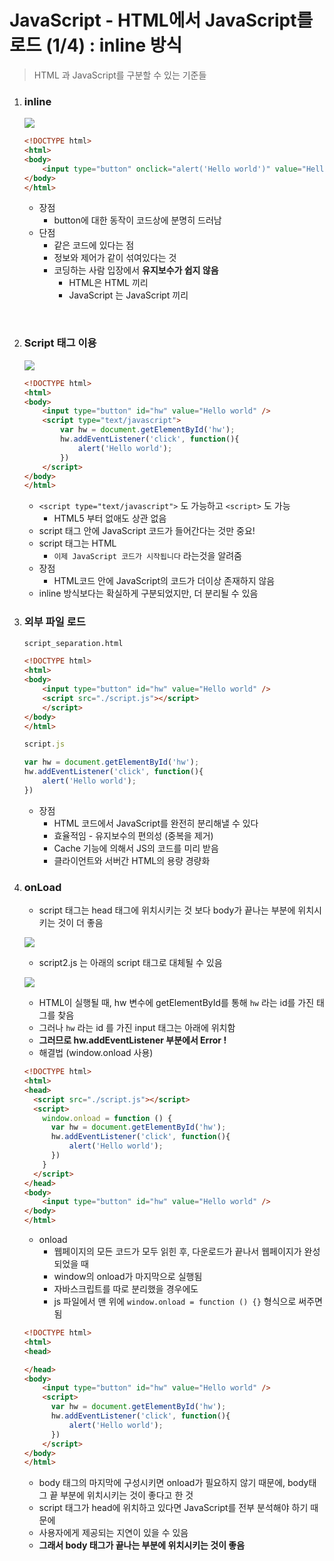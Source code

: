 # JavaScript - HTML에서 JavaScript를 로드 (1/4) : inline 방식

> HTML 과 JavaScript를 구분할 수 있는 기준들

1. ### inline

   ![](https://i.imgur.com/yUO0cod.png)

   ```html
   <!DOCTYPE html>
   <html>
   <body>
       <input type="button" onclick="alert('Hello world')" value="Hello world" />
   </body>
   </html>
   ```

   - 장점
     - button에 대한 동작이 코드상에 분명히 드러남
   - 단점
     - 같은 코드에 있다는 점
     - 정보와 제어가 같이 섞여있다는 것
     - 코딩하는 사람 입장에서 **유지보수가 쉽지 않음**
       - HTML은 HTML 끼리
       - JavaScript 는 JavaScript 끼리

   ​

2. ### Script 태그 이용

   ![](https://i.imgur.com/cicCJIw.png)

   ```html
   <!DOCTYPE html>
   <html>
   <body>
       <input type="button" id="hw" value="Hello world" />
       <script type="text/javascript">
           var hw = document.getElementById('hw');
           hw.addEventListener('click', function(){
               alert('Hello world');
           })
       </script>
   </body>
   </html>
   ```

   - `<script type="text/javascript">` 도 가능하고 `<script>` 도 가능
     - HTML5 부터 없애도 상관 없음
   - script 태그 안에 JavaScript 코드가 들어간다는 것만 중요!
   - script 태그는 HTML
     - `이제 JavaScript 코드가 시작됩니다` 라는것을 알려줌
   - 장점
     - HTML코드 안에 JavaScript의 코드가 더이상 존재하지 않음
   - inline 방식보다는 확실하게 구분되었지만, 더 분리될 수 있음

3. ### 외부 파일 로드

   ```html
   script_separation.html

   <!DOCTYPE html>
   <html>
   <body>
       <input type="button" id="hw" value="Hello world" />
       <script src="./script.js"></script>
       </script>
   </body>
   </html>
   ```

   ```js
   script.js

   var hw = document.getElementById('hw');
   hw.addEventListener('click', function(){
       alert('Hello world');
   })
   ```

   - 장점
     - HTML 코드에서 JavaScript를 완전히 분리해낼 수 있다
     - 효율적임 - 유지보수의 편의성 (중복을 제거)
     - Cache 기능에 의해서 JS의 코드를 미리 받음
     - 클라이언트와 서버간 HTML의 용량 경량화

4. ### onLoad

   - script 태그는 head 태그에 위치시키는 것 보다 body가 끝나는 부분에 위치시키는 것이 더 좋음

   ![](https://i.imgur.com/tcqaB23.png)

   - script2.js 는 아래의 script 태그로 대체될 수 있음

   ![](https://i.imgur.com/lem2S9e.png)

   - HTML이 실행될 때, hw 변수에 getElementById를 통해 `hw` 라는 id를 가진 태그를 찾음
   - 그러나 `hw` 라는 id 를 가진 input 태그는 아래에 위치함
   - **그러므로 hw.addEventListener 부분에서 Error !**
   - 해결법 (window.onload 사용)

   ```html
   <!DOCTYPE html>
   <html>
   <head>
     <script src="./script.js"></script>
     <script>
       window.onload = function () {
         var hw = document.getElementById('hw');
         hw.addEventListener('click', function(){
             alert('Hello world');
         })
       }
     </script>
   </head>
   <body>
       <input type="button" id="hw" value="Hello world" />
   </body>
   </html>

   ```

   - onload
     - 웹페이지의 모든 코드가 모두 읽힌 후, 다운로드가 끝나서 웹페이지가 완성 되었을 때
     - window의 onload가 마지막으로 실행됨
     - 자바스크립트를 따로 분리했을 경우에도
     - js 파일에서 맨 위에 `window.onload = function () {}` 형식으로 써주면 됨

   ```html
   <!DOCTYPE html>
   <html>
   <head>

   </head>
   <body>
       <input type="button" id="hw" value="Hello world" />
       <script>
         var hw = document.getElementById('hw');
         hw.addEventListener('click', function(){
             alert('Hello world');
         })
       </script>
   </body>
   </html>
   ```

   - body 태그의 마지막에 구성시키면 onload가 필요하지 않기 때문에, body태그 끝 부분에 위치시키는 것이 좋다고 한 것
   - script 태그가 head에 위치하고 있다면 JavaScript를 전부 분석해야 하기 때문에
   - 사용자에게 제공되는 지연이 있을 수 있음
   - **그래서 body 태그가 끝나는 부분에 위치시키는 것이 좋음**

   ​

   ​

   ​

   ​

   ​

   ​

   ​